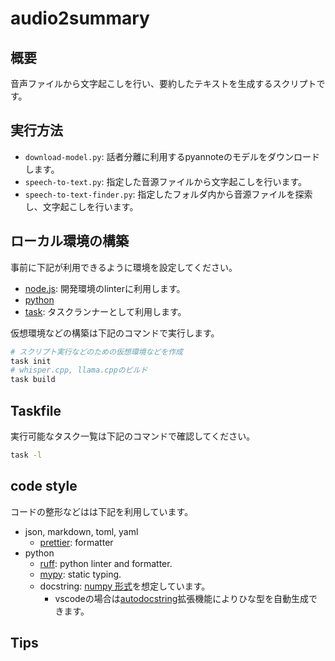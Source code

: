 # audio2summary

## 概要

音声ファイルから文字起こしを行い、要約したテキストを生成するスクリプトです。

## 実行方法

- `download-model.py`: 話者分離に利用するpyannoteのモデルをダウンロードします。
- `speech-to-text.py`: 指定した音源ファイルから文字起こしを行います。
- `speech-to-text-finder.py`: 指定したフォルダ内から音源ファイルを探索し、文字起こしを行います。

## ローカル環境の構築

事前に下記が利用できるように環境を設定してください。

- [node.js](https://nodejs.org/en): 開発環境のlinterに利用します。
- [python](https://nodejs.org/en)
- [task](https://taskfile.dev/): タスクランナーとして利用します。

仮想環境などの構築は下記のコマンドで実行します。

```sh
# スクリプト実行などのための仮想環境などを作成
task init
# whisper.cpp, llama.cppのビルド
task build
```

## Taskfile

実行可能なタスク一覧は下記のコマンドで確認してください。

```sh
task -l
```

## code style

コードの整形などはは下記を利用しています。

- json, markdown, toml, yaml
  - [prettier](https://prettier.io/): formatter
- python
  - [ruff](https://github.com/astral-sh/ruff): python linter and formatter.
  - [mypy](https://github.com/python/mypy): static typing.
  - docstring: [numpy 形式](https://numpydoc.readthedocs.io/en/latest/format.html)を想定しています。
    - vscodeの場合は[autodocstring](https://marketplace.visualstudio.com/items?itemName=njpwerner.autodocstring)拡張機能によりひな型を自動生成できます。

## Tips
